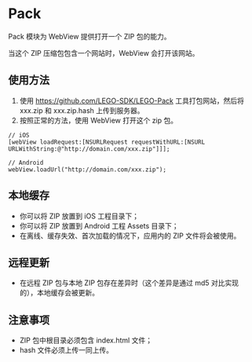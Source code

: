 # Pack

Pack 模块为 WebView 提供打开一个 ZIP 包的能力。

当这个 ZIP 压缩包包含一个网站时，WebView 会打开该网站。

## 使用方法

1. 使用 https://github.com/LEGO-SDK/LEGO-Pack 工具打包网站，然后将 xxx.zip 和 xxx.zip.hash 上传到服务器。
2. 按照正常的方法，使用 WebView 打开这个 zip 包。

```
// iOS
[webView loadRequest:[NSURLRequest requestWithURL:[NSURL URLWithString:@"http://domain.com/xxx.zip"]]];
```

```
// Android
webView.loadUrl("http://domain.com/xxx.zip");
```

## 本地缓存

* 你可以将 ZIP 放置到 iOS 工程目录下；
* 你可以将 ZIP 放置到 Android 工程 Assets 目录下；
* 在离线、缓存失效、首次加载的情况下，应用内的 ZIP 文件将会被使用。

## 远程更新

* 在远程 ZIP 包与本地 ZIP 包存在差异时（这个差异是通过 md5 对比实现的），本地缓存会被更新。

## 注意事项

* ZIP 包中根目录必须包含 index.html 文件；
* hash 文件必须上传一同上传。